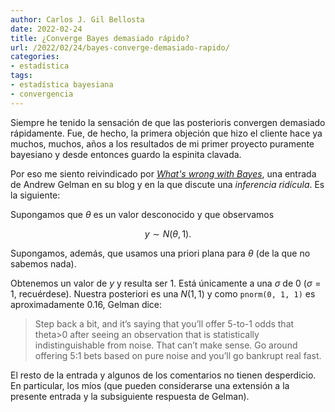 ```yaml
---
author: Carlos J. Gil Bellosta
date: 2022-02-24
title: ¿Converge Bayes demasiado rápido?
url: /2022/02/24/bayes-converge-demasiado-rapido/
categories:
- estadística
tags:
- estadística bayesiana
- convergencia
---
```


Siempre he tenido la sensación de que las posterioris convergen demasiado rápidamente. Fue, de hecho, la primera objeción que hizo el cliente hace ya muchos, muchos, años a los resultados de mi primer proyecto puramente bayesiano y desde entonces guardo la espinita clavada.

Por eso me siento reivindicado por [_What's wrong with Bayes_](https://statmodeling.stat.columbia.edu/2019/12/03/whats-wrong-with-bayes/), una entrada de Andrew Gelman en su blog y en la que discute una _inferencia ridícula_. Es la siguiente:

Supongamos que $\theta$ es un valor desconocido y que observamos

$$y \sim N(\theta, 1).$$

Supongamos, además, que usamos una priori plana para $\theta$ (de la que no sabemos nada).

Obtenemos un valor de $y$ y resulta ser 1. Está únicamente a una $\sigma$ de 0 ($\sigma = 1$, recuérdese). Nuestra posteriori es una $N(1, 1)$ y como `pnorm(0, 1, 1)` es aproximadamente 0.16, Gelman dice:

> Step back a bit, and it’s saying that you’ll offer 5-to-1 odds that theta>0 after seeing an observation that is statistically indistinguishable from noise. That can’t make sense. Go around offering 5:1 bets based on pure noise and you’ll go bankrupt real fast.

El resto de la entrada y algunos de los comentarios no tienen desperdicio. En particular, los míos (que pueden considerarse una extensión a la presente entrada y la subsiguiente respuesta de Gelman).



